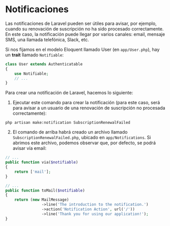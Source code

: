 # Notificaciones

Las notificaciones de Laravel pueden ser útiles para avisar, por ejemplo, cuando su renovación de suscripción no ha sido procesado correctamente. En este caso, la notificación puede llegar por varios canales: email, mensaje SMS, una llamada telefónica, Slack, etc.

Si nos fijamos en el modelo Eloquent llamado User (en `app/User.php`), hay un __trait__ llamado `Notifiable`:

```php
class User extends Authenticatable
{
    use Notifiable;
    // ...
}
```

Para crear una notificación de Laravel, hacemos lo siguiente:

1. Ejecutar este comando para crear la notificación (para este caso, será para avisar a un usuario de una renovación de suscripción no procesada correctamente):

`php artisan make:notification SubscriptionRenewalFailed`

2. El comando de arriba habrá creado un archivo llamado `SubscriptionRenewalFailed.php`, ubicado en `app/Notifications`. Si abrimos este archivo, podemos observar que, por defecto, se podrá avisar vía email:

```php
// ...
public function via($notifiable)
{
    return ['mail'];
}

// ...
public function toMail($notifiable)
{
    return (new MailMessage)
                ->line('The introduction to the notification.')
                ->action('Notification Action', url('/'))
                ->line('Thank you for using our application!');
}
```